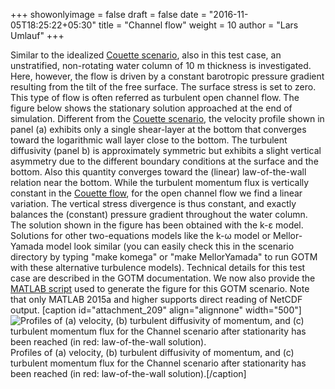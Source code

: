 +++
showonlyimage = false
draft = false
date = "2016-11-05T18:25:22+05:30"
title = "Channel flow"
weight = 10
author = "Lars Umlauf"
+++

Similar to the idealized [Couette scenario](/cases/couette), also in this test case, 
an unstratified, non-rotating water column of 10 m thickness is investigated. 
Here, however, the flow is driven by a constant barotropic pressure gradient 
resulting from the tilt of the free surface. The surface stress is set to zero. 
This type of flow is often referred as turbulent open channel flow. The figure 
below shows the stationary solution approached at the end of simulation. 
Different from the [Couette scenario](/cases/couette), the velocity profile shown in 
panel (a) exhibits only a single shear-layer at the bottom that converges 
toward the logarithmic wall layer close to the bottom. The turbulent 
diffusivity (panel b) is approximately symmetric but exhibits a slight vertical 
asymmetry due to the different boundary conditions at the surface and the 
bottom. Also this quantity converges toward the (linear) law-of-the-wall 
relation near the bottom. While the turbulent momentum flux is vertically 
constant in the [Couette flow](/cases/couette), for the open channel flow we find a 
linear variation. The vertical stress divergence is thus constant, and exactly 
balances the (constant) pressure gradient throughout the water column. The 
solution shown in the figure has been obtained with the k-ε model. Solutions 
for other two-equations models like the k-ω model or Mellor-Yamada model look 
similar (you can easily check this in the scenario directory by typing "make 
komega" or "make MellorYamada" to run GOTM with these alternative turbulence 
models). Technical details for this test case are described in the GOTM 
documentation. We now also provide the 
[MATLAB script](https://www.dropbox.com/s/xg2ccph2s5zjija/couette.m?dl=0) 
used to 
generate the figure for this GOTM scenario. Note that only MATLAB 2015a and 
higher supports direct reading of NetCDF output. 
[caption id="attachment_209" 
align="alignnone" width="500"]![Profiles of \(a\) velocity, \(b\) turbulent 
diffusivity of momentum, and \(c\) turbulent momentum flux for the Channel 
scenario after stationarity has been reached \(in red: law-of-the-wall 
solution\).](/cases/img/channel-705x1024.jpg) Profiles of (a) velocity, (b) 
turbulent diffusivity of momentum, and (c) turbulent momentum flux for the 
Channel scenario after stationarity has been reached (in red: law-of-the-wall 
solution).[/caption]

